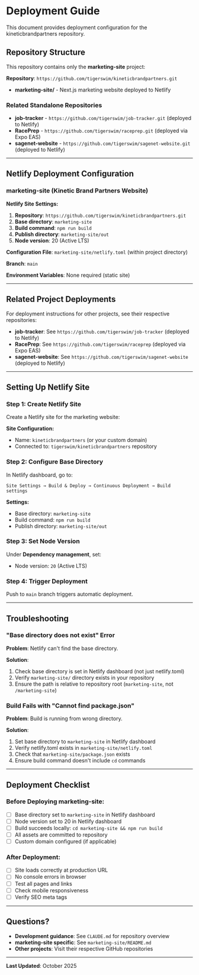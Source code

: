 # Deployment Guide

This document provides deployment configuration for the kineticbrandpartners repository.

## Repository Structure

This repository contains only the **marketing-site** project:

**Repository**: `https://github.com/tigerswim/kineticbrandpartners.git`
- **marketing-site/** - Next.js marketing website deployed to Netlify

### Related Standalone Repositories
- **job-tracker** - `https://github.com/tigerswim/job-tracker.git` (deployed to Netlify)
- **RacePrep** - `https://github.com/tigerswim/raceprep.git` (deployed via Expo EAS)
- **sagenet-website** - `https://github.com/tigerswim/sagenet-website.git` (deployed to Netlify)

---

## Netlify Deployment Configuration

### marketing-site (Kinetic Brand Partners Website)

**Netlify Site Settings:**
1. **Repository**: `https://github.com/tigerswim/kineticbrandpartners.git`
2. **Base directory**: `marketing-site`
3. **Build command**: `npm run build`
4. **Publish directory**: `marketing-site/out`
5. **Node version**: 20 (Active LTS)

**Configuration File**: `marketing-site/netlify.toml` (within project directory)

**Branch**: `main`

**Environment Variables**: None required (static site)

---

## Related Project Deployments

For deployment instructions for other projects, see their respective repositories:

- **job-tracker**: See `https://github.com/tigerswim/job-tracker` (deployed to Netlify)
- **RacePrep**: See `https://github.com/tigerswim/raceprep` (deployed via Expo EAS)
- **sagenet-website**: See `https://github.com/tigerswim/sagenet-website` (deployed to Netlify)

---

## Setting Up Netlify Site

### Step 1: Create Netlify Site

Create a Netlify site for the marketing website:

**Site Configuration:**
- Name: `kineticbrandpartners` (or your custom domain)
- Connected to: `tigerswim/kineticbrandpartners` repository

### Step 2: Configure Base Directory

In Netlify dashboard, go to:

```
Site Settings → Build & Deploy → Continuous Deployment → Build settings
```

**Settings:**
- Base directory: `marketing-site`
- Build command: `npm run build`
- Publish directory: `marketing-site/out`

### Step 3: Set Node Version

Under **Dependency management**, set:
- Node version: `20` (Active LTS)

### Step 4: Trigger Deployment

Push to `main` branch triggers automatic deployment.

---

## Troubleshooting

### "Base directory does not exist" Error

**Problem**: Netlify can't find the base directory.

**Solution**:
1. Check base directory is set in Netlify dashboard (not just netlify.toml)
2. Verify `marketing-site/` directory exists in your repository
3. Ensure the path is relative to repository root (`marketing-site`, not `/marketing-site`)

### Build Fails with "Cannot find package.json"

**Problem**: Build is running from wrong directory.

**Solution**:
1. Set base directory to `marketing-site` in Netlify dashboard
2. Verify netlify.toml exists in `marketing-site/netlify.toml`
3. Check that `marketing-site/package.json` exists
4. Ensure build command doesn't include `cd` commands

---

## Deployment Checklist

### Before Deploying marketing-site:
- [ ] Base directory set to `marketing-site` in Netlify dashboard
- [ ] Node version set to 20 in Netlify dashboard
- [ ] Build succeeds locally: `cd marketing-site && npm run build`
- [ ] All assets are committed to repository
- [ ] Custom domain configured (if applicable)

### After Deployment:
- [ ] Site loads correctly at production URL
- [ ] No console errors in browser
- [ ] Test all pages and links
- [ ] Check mobile responsiveness
- [ ] Verify SEO meta tags

---

## Questions?

- **Development guidance**: See `CLAUDE.md` for repository overview
- **marketing-site specific**: See `marketing-site/README.md`
- **Other projects**: Visit their respective GitHub repositories

---

**Last Updated**: October 2025
